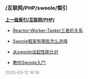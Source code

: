 ### /互联网/PHP/swoole/索引


**[上一级索引/互联网/PHP/](/互联网/PHP/)**

- [Reactor-Worker-Tasker三者的关系](/互联网/PHP/swoole/Reactor-Worker-Tasker三者的关系)

- [Swoole框架有哪些怎么选择](/互联网/PHP/swoole/Swoole框架有哪些怎么选择)

- [从swoole谈起性能比对](/互联网/PHP/swoole/从swoole谈起性能比对)

- [教你Swoole入门](/互联网/PHP/swoole/教你Swoole入门)


<font size=2 color='grey'> 2020-03-12 16:14 </font>


